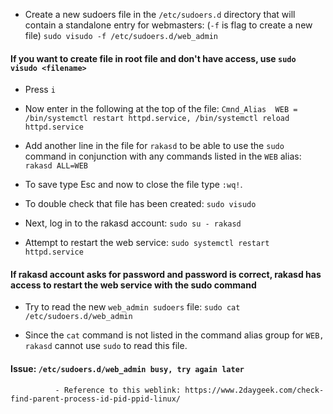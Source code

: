 - Create a new sudoers file in the ```/etc/sudoers.d``` directory that will contain a standalone entry for webmasters: (```-f``` is flag to create a new file)
```sudo visudo -f /etc/sudoers.d/web_admin```
#### If you want to create file in root file and don't have access, use ```sudo visudo <filename>```

- Press ```i```

- Now enter in the following at the top of the file:
```Cmnd_Alias  WEB = /bin/systemctl restart httpd.service, /bin/systemctl reload httpd.service```

- Add another line in the file for ```rakasd``` to be able to use the ```sudo``` command in conjunction with any commands listed in the ```WEB``` alias:
```rakasd ALL=WEB```

- To save type Esc and now to close the file type ```:wq!```.

- To double check that file has been created: ```sudo visudo```

- Next, log in to the rakasd account:
```sudo su - rakasd```

- Attempt to restart the web service:
```sudo systemctl restart httpd.service```
#### If rakasd account asks for password and password is correct, rakasd has access to restart the web service with the sudo command

- Try to read the new ```web_admin sudoers``` file:
```sudo cat /etc/sudoers.d/web_admin```

- Since the ```cat``` command is not listed in the command alias group for ```WEB, rakasd``` cannot use ```sudo``` to read this file.

#### Issue: ```/etc/sudoers.d/web_admin busy, try again later```
              - Reference to this weblink: https://www.2daygeek.com/check-find-parent-process-id-pid-ppid-linux/

